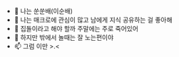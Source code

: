 - 👋 나는 쑨쑨배(이순배)
- 👀 나는 매크로에 관심이 많고 남에게 지식 공유하는 걸 좋아해
- 🌱 집돌이라고 해야 할까 주말에는 주로 죽어있어
- 💞️ 하지만 밖에서 놀때는 잘 노는편이야 
- 📫 그럼 이만 >.<

<!---
SsunLee/SsunLee is a ✨ special ✨ repository because its `README.md` (this file) appears on your GitHub profile.
You can click the Preview link to take a look at your changes.
--->
